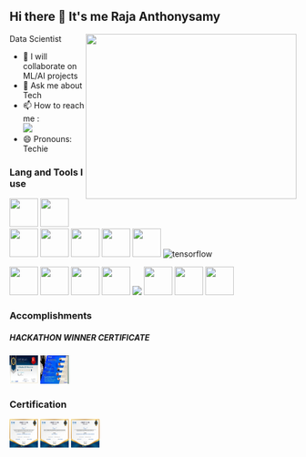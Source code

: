 ## Hi there 👋 It's me Raja Anthonysamy

Data Scientist
<img align="right" width="370" height="290" src="https://i.pinimg.com/originals/03/a4/a5/03a4a5f034bf0bafa661fd8a8aabedc8.gif">

- 👯 I will collaborate on ML/AI projects
- 💬 Ask me about Tech
- 📫 How to reach me :
<br />[<img src="https://img.shields.io/badge/LinkedIn-0077B5?style=for-the-badge&logo=linkedin&logoColor=white" />](https://www.linkedin.com/in/raja-anthonysamy-654841171/)
- 😄 Pronouns: Techie

###  Lang and Tools I use 
<img height="50" width="50" src="https://img.icons8.com/color/48/000000/python.png" />  <img height="50" width="50" src="https://img.icons8.com/color/48/000000/java-coffee-cup-logo.png" /> <img height="50" width="50" src="https://img.icons8.com/color/48/000000/html-5.png" /> <img height="50" width="50" src="https://img.icons8.com/color/48/000000/css3.png" /> 
<img height="50" width="50" src="https://img.icons8.com/color/48/000000/mysql-logo.png"/> <img height="50" width="50" src="https://img.icons8.com/color/48/000000/mongodb.png"/> 
<img height="50" width="50" src="https://img.icons8.com/color/48/000000/spring-logo.png"/> 
<img width="50" height="50" src="https://img.icons8.com/color/48/tensorflow.png" alt="tensorflow"/>

<img height="50" width="50" src="https://img.icons8.com/color/48/000000/visual-studio-code-2019.png"/> <img height="50" width="50" src="https://img.icons8.com/color/48/000000/pycharm.png"/> <img height="50" width="50" src="https://img.icons8.com/color/50/000000/git.png"/> <img height="50" width="50" src="https://img.icons8.com/dusk/64/000000/anaconda.png"/> <img height="50" src="https://img.icons8.com/officel/480/null/java-eclipse.png"/> 
<img height="50" width="50" src="https://img.icons8.com/?size=100&id=38561&format=png&color=000000"/>
<img height="50" width="50" src="https://img.icons8.com/?size=100&id=33039&format=png&color=000000"/>
<img height="50" width="50" src="https://img.icons8.com/?size=100&id=22813&format=png&color=000000"/>



###  Accomplishments

##### HACKATHON WINNER CERTIFICATE
<img height="50" width="50" src="https://github.com/Rajaanthonysamy/URLS/blob/main/Raja%20A%20(839491)%20-%20Winner.jpg"/>      <img height="50" width="50" src="https://github.com/Rajaanthonysamy/URLS/blob/main/hacakthon.jpg"/>

###  Certification

<img height="50" width="50" src="https://github.com/Rajaanthonysamy/URLS/blob/main/python_page-0001.jpg"/>   <img height="50" width="50" src="https://github.com/Rajaanthonysamy/URLS/blob/main/Sql_page-0001.jpg"/>   <img height="50" width="50" src="https://github.com/Rajaanthonysamy/URLS/blob/main/DataScience_page-0001.jpg"/>








